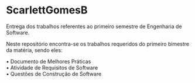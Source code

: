 # ScarlettGomesB
Entrega dos trabalhos referentes ao primeiro semestre de Engenharia de Software.

Neste repositório encontra-se os trabalhos requeridos do primeiro bimestre da matéria, sendo eles:

• Documento de Melhores Práticas <br>
• Atividade de Requisitos de Software <br>
• Questões de Construção de Software 
